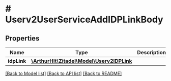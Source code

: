 # # Userv2UserServiceAddIDPLinkBody

## Properties

Name | Type | Description | Notes
------------ | ------------- | ------------- | -------------
**idpLink** | [**\ArthurHlt\Zitadel\Model\Userv2IDPLink**](Userv2IDPLink.md) |  | [optional]

[[Back to Model list]](../../README.md#models) [[Back to API list]](../../README.md#endpoints) [[Back to README]](../../README.md)
